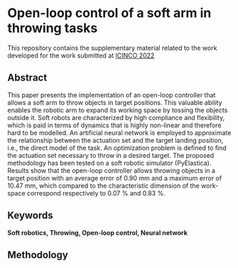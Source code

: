 # Open-loop control of a soft arm in throwing tasks
This repository contains the supplementary material related to the work developed for the work submitted at [ICINCO 2022](https://icinco.scitevents.org/) 
## Abstract
This paper presents the implementation of an open-loop controller that allows a soft arm to throw objects in target positions. This valuable ability enables the robotic arm to expand its working space by tossing the objects outside it. Soft robots are characterized by high compliance and flexibility, which is paid in terms of dynamics that is highly non-linear and therefore hard to be modelled. An artificial neural network is employed to approximate the relationship between the actuation set and the target landing position, i.e., the direct model of the task. An optimization problem is defined to find the actuation set necessary to throw in a desired target. The proposed methodology has been tested on a soft robotic simulator (PyElastica). Results show that the open-loop controller allows throwing objects in a target position with an average error of 0.90 mm and a maximum error of 10.47 mm, which compared to the characteristic dimension of the work-space correspond respectively to 0.07 % and 0.83 %.
## Keywords
**Soft robotics, Throwing, Open-loop control, Neural network**
## Methodology

